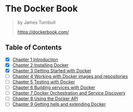 # The Docker Book

> by James Turnbull
>
> <https://dockerbook.com/>

## Table of Contents

- [x] [Chapter 1 Introduction](./1_introduction.md)
- [x] [Chapter 2 Installing Docker](2_installing_docker)
- [x] [Chapter 3 Getting Started with Docker](3_getting_started)
- [ ] [Chapter 4 Working with Docker images and repositories](4_working_with_images_and_repos)
- [ ] [Chapter 5 Testing with Docker](.)
- [ ] [Chapter 6 Building services with Docker](.)
- [ ] [Chapter 7 Docker Orchestration and Service Discovery](.)
- [ ] [Chapter 8 Using the Docker API](.)
- [ ] [Chapter 9 Getting help and extending Docker](.)
